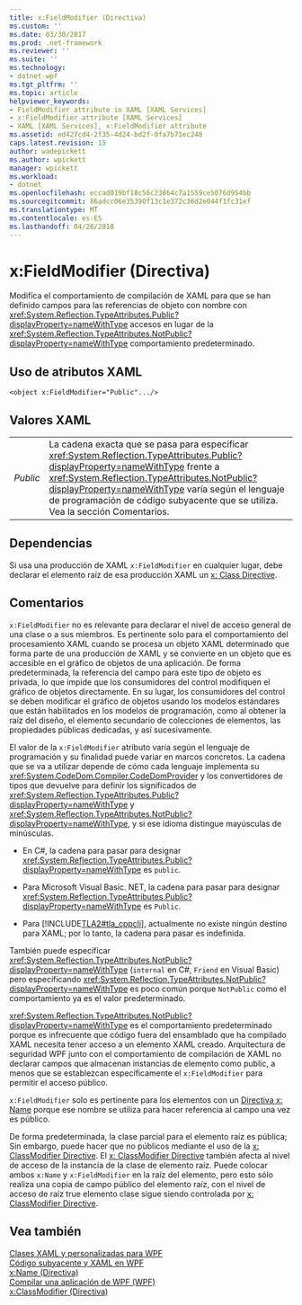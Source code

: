 ```yaml
---
title: x:FieldModifier (Directiva)
ms.custom: ''
ms.date: 03/30/2017
ms.prod: .net-framework
ms.reviewer: ''
ms.suite: ''
ms.technology:
- dotnet-wpf
ms.tgt_pltfrm: ''
ms.topic: article
helpviewer_keywords:
- FieldModifier attribute in XAML [XAML Services]
- x:FieldModifier attribute [XAML Services]
- XAML [XAML Services], x:FieldModifier attribute
ms.assetid: ed427cd4-2f35-4d24-bd2f-0fa7b71ec248
caps.latest.revision: 15
author: wadepickett
ms.author: wpickett
manager: wpickett
ms.workload:
- dotnet
ms.openlocfilehash: eccad019bf18c56c23864c7a1559ce5076d954bb
ms.sourcegitcommit: 86adcc06e35390f13c1e372c36d2e044f1fc31ef
ms.translationtype: MT
ms.contentlocale: es-ES
ms.lasthandoff: 04/26/2018
---
```

# <a name="xfieldmodifier-directive"></a>x:FieldModifier (Directiva)
Modifica el comportamiento de compilación de XAML para que se han definido campos para las referencias de objeto con nombre con <xref:System.Reflection.TypeAttributes.Public?displayProperty=nameWithType> accesos en lugar de la <xref:System.Reflection.TypeAttributes.NotPublic?displayProperty=nameWithType> comportamiento predeterminado.  
  
## <a name="xaml-attribute-usage"></a>Uso de atributos XAML  
  
```xaml  
<object x:FieldModifier="Public".../>  
```  
  
## <a name="xaml-values"></a>Valores XAML  
  
|||  
|-|-|  
|*Public*|La cadena exacta que se pasa para especificar <xref:System.Reflection.TypeAttributes.Public?displayProperty=nameWithType> frente a <xref:System.Reflection.TypeAttributes.NotPublic?displayProperty=nameWithType> varía según el lenguaje de programación de código subyacente que se utiliza. Vea la sección Comentarios.|  
  
## <a name="dependencies"></a>Dependencias  
 Si usa una producción de XAML `x:FieldModifier` en cualquier lugar, debe declarar el elemento raíz de esa producción XAML un [x: Class Directive](../../../docs/framework/xaml-services/x-class-directive.md).  
  
## <a name="remarks"></a>Comentarios  
 `x:FieldModifier` no es relevante para declarar el nivel de acceso general de una clase o a sus miembros. Es pertinente solo para el comportamiento del procesamiento XAML cuando se procesa un objeto XAML determinado que forma parte de una producción de XAML y se convierte en un objeto que es accesible en el gráfico de objetos de una aplicación. De forma predeterminada, la referencia del campo para este tipo de objeto es privada, lo que impide que los consumidores del control modifiquen el gráfico de objetos directamente. En su lugar, los consumidores del control se deben modificar el gráfico de objetos usando los modelos estándares que están habilitados en los modelos de programación, como al obtener la raíz del diseño, el elemento secundario de colecciones de elementos, las propiedades públicas dedicadas, y así sucesivamente.  
  
 El valor de la `x:FieldModifier` atributo varía según el lenguaje de programación y su finalidad puede variar en marcos concretos. La cadena que se va a utilizar depende de cómo cada lenguaje implementa su <xref:System.CodeDom.Compiler.CodeDomProvider> y los convertidores de tipos que devuelve para definir los significados de <xref:System.Reflection.TypeAttributes.Public?displayProperty=nameWithType> y <xref:System.Reflection.TypeAttributes.NotPublic?displayProperty=nameWithType>, y si ese idioma distingue mayúsculas de minúsculas.  
  
-   En C#, la cadena para pasar para designar <xref:System.Reflection.TypeAttributes.Public?displayProperty=nameWithType> es `public`.  
  
-   Para Microsoft Visual Basic. NET, la cadena para pasar para designar <xref:System.Reflection.TypeAttributes.Public?displayProperty=nameWithType> es `Public`.  
  
-   Para [!INCLUDE[TLA2#tla_cppcli](../../../includes/tla2sharptla-cppcli-md.md)], actualmente no existe ningún destino para XAML; por lo tanto, la cadena para pasar es indefinida.  
  
 También puede especificar <xref:System.Reflection.TypeAttributes.NotPublic?displayProperty=nameWithType> (`internal` en C#, `Friend` en Visual Basic) pero especificando <xref:System.Reflection.TypeAttributes.NotPublic?displayProperty=nameWithType> es poco común porque `NotPublic` como el comportamiento ya es el valor predeterminado.  
  
 <xref:System.Reflection.TypeAttributes.NotPublic?displayProperty=nameWithType> es el comportamiento predeterminado porque es infrecuente que código fuera del ensamblado que ha compilado XAML necesita tener acceso a un elemento XAML creado. Arquitectura de seguridad WPF junto con el comportamiento de compilación de XAML no declarar campos que almacenan instancias de elemento como public, a menos que se establezcan específicamente el `x:FieldModifier` para permitir el acceso público.  
  
 `x:FieldModifier` solo es pertinente para los elementos con un [Directiva x: Name](../../../docs/framework/xaml-services/x-name-directive.md) porque ese nombre se utiliza para hacer referencia al campo una vez es público.  
  
 De forma predeterminada, la clase parcial para el elemento raíz es pública; Sin embargo, puede hacer que no públicos mediante el uso de la [x: ClassModifier Directive](../../../docs/framework/xaml-services/x-classmodifier-directive.md). El [x: ClassModifier Directive](../../../docs/framework/xaml-services/x-classmodifier-directive.md) también afecta al nivel de acceso de la instancia de la clase de elemento raíz. Puede colocar ambos `x:Name` y `x:FieldModifier` en la raíz del elemento, pero esto sólo realiza una copia de campo público del elemento raíz, con el nivel de acceso de raíz true elemento clase sigue siendo controlada por [x: ClassModifier Directive](../../../docs/framework/xaml-services/x-classmodifier-directive.md).  
  
## <a name="see-also"></a>Vea también  
 [Clases XAML y personalizadas para WPF](../../../docs/framework/wpf/advanced/xaml-and-custom-classes-for-wpf.md)  
 [Código subyacente y XAML en WPF](../../../docs/framework/wpf/advanced/code-behind-and-xaml-in-wpf.md)  
 [x:Name (Directiva)](../../../docs/framework/xaml-services/x-name-directive.md)  
 [Compilar una aplicación de WPF (WPF)](../../../docs/framework/wpf/app-development/building-a-wpf-application-wpf.md)  
 [x:ClassModifier (Directiva)](../../../docs/framework/xaml-services/x-classmodifier-directive.md)
